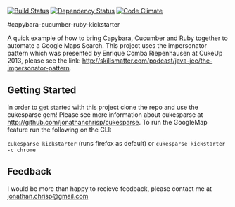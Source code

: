 [![Build Status](https://travis-ci.org/jonathanchrisp/capybara-cucumber-ruby-kickstarter.png?branch=master)](https://travis-ci.org/jonathanchrisp/capybara-cucumber-ruby-kickstarter)
[![Dependency Status](https://gemnasium.com/jonathanchrisp/capybara-cucumber-ruby-kickstarter.png)](https://gemnasium.com/jonathanchrisp/capybara-cucumber-ruby-kickstarter)
[![Code Climate](https://codeclimate.com/github/jonathanchrisp/capybara-cucumber-ruby-kickstarter.png)](https://codeclimate.com/github/jonathanchrisp/capybara-cucumber-ruby-kickstarter)

#capybara-cucumber-ruby-kickstarter

A quick example of how to bring Capybara, Cucumber and Ruby together to automate a Google Maps Search. This project uses the impersonator pattern which
was presented by Enrique Comba Riepenhausen at CukeUp 2013, please see the link: http://skillsmatter.com/podcast/java-jee/the-impersonator-pattern.

## Getting Started
In order to get started with this project clone the repo and use the cukesparse gem! Please see more information about cukesparse at http://github.com/jonathanchrisp/cukesparse.
To run the GoogleMap feature run the following on the CLI:

`cukesparse kickstarter` (runs firefox as default) or `cukesparse kickstarter -c chrome`

## Feedback
I would be more than happy to recieve feedback, please contact me at jonathan.chrisp@gmail.com

